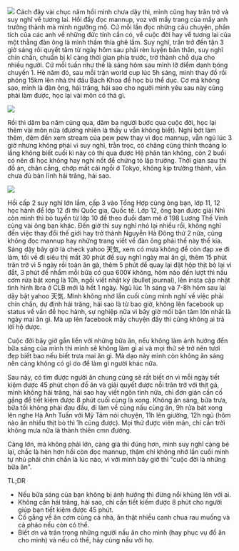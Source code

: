 ![](https://qmau.me/uploads/ozIhcI1LLU3q6iTb.jpg)
Cách đây vài chục năm hồi mình chưa dậy thì, mình cũng hay trăn trở và suy nghĩ về tương lai. Hồi đấy đọc mannup, voz với mấy trang của mấy anh trưởng thành mà mình ngưỡng mộ. Cứ mỗi lần đọc những câu chuyện, phân tích của các anh về những đức tính cần có, về cuộc đời hay về tương lai của một thằng đàn ông là mình thấm thía ghê lắm. Suy nghĩ, trăn trở đến tận 3 giờ sáng rồi quyết tâm từ ngày hôm sau phải rèn luyện bản thân, suy nghĩ chín chắn, chuẩn bị kĩ càng thời gian phía trước, trở thành chỗ dựa cho nhiều người. Cứ mỗi tuần như thế là sáng hôm sau mình lỡ điểm danh bóng chuyền 1. Hè năm đó, sau mỗi trận world cup lúc 5h sáng, mình thay đồ rồi phóng 15km lên nhà thi đấu Bách Khoa để học bù thể dục. Cơ mà không sao, mình là đàn ông, hái trăng, hái sao cho người mình yêu sau này cũng phải làm được, học lại vài môn có thá gì.

![](https://qmau.me/uploads/jEqL1gBjgwYN5_IC.jpg)

Rồi thì dăm ba năm cũng qua, dăm ba người bước qua cuộc đời, học lại thêm vài môn nữa (đương nhiên là thầy u vẫn không biết). Nghỉ bớt làm thêm, đêm đến xem stream của pew pew thay vì đọc mannup, vẫn ngủ lúc 3 giờ nhưng không phải vì suy nghĩ, trằn trọc, có chăng cũng thỉnh thoảng lo lắng không biết cuối kì này có thi qua được Hệ phân tán không, còn 2 buổi có nên đi học không hay nghỉ nốt để chứng tỏ lập trường. Thời gian sau thì đồ án, chân cẳng, chớp mắt cái ngồi ở Tokyo, không kịp trưởng thành, vẫn chưa đủ bản lĩnh hái trăng, hái sao.

![](https://img1.beachbodyimages.com/beachbody/image/upload/v1439227555/confidence_2_bjyz4p.jpg)

Hồi cấp 2 suy nghĩ lớn lắm, cấp 3 vào Tổng Hợp cùng ông bạn, lớp 11, 12 học hành để lớp 12 đi thi Quốc gia, Quốc tế. Lớp 12, ông bạn được giải Nhì còn mình thì bỏ tuyển từ lớp 10 để theo đuổi đam mê ở 198 Lương Thế Vinh cùng vài ông bạn khác. Đến giờ thì suy nghĩ nhỏ lại nhiều rồi, không nghĩ đến việc thay đổi thế giới hay trở thành Nguyễn Hà Đông thứ 2 nữa, cũng không đọc mannup hay những trang viết về đàn ông phải thế này thế kia. Sáng dậy bây giờ là check yahoo 天気, xem có mưa không  để còn đạp xe đi làm, tối về đi siêu thị mất 30 phút để suy nghĩ ngày mai ăn gì, thêm 15 phút trăn trở vì 5 ngày rồi toàn ăn gà, thêm 5 phút để quay lại đặt hộp thịt bò lại vì đắt, 3 phút để nhẩm mỗi bữa có qua 600¥ không, hôm nào đến lượt thì nấu cơm rửa bát xong là 10h, ngồi viết nhật ký (bullet journal), lên insta cập nhật tình hình Ibra ở CLB mới là hết 1 ngày. Ngủ lúc 1h sáng và 7-8h hôm sau lại dậy bật yahoo 天気. Mình không nhớ lần cuối cùng mình nghĩ về việc phải chín chắn, dự định hái trăng, hái sao là từ bao giờ, không lên facebook up status về vấn đề học hành, sự nghiệp nữa vì bây giờ mối bận tâm lớn nhất là ngày mai ăn gì. Mà up lên facebook mấy chuyện đấy thì cũng không ai trả lời hộ được.

Cuộc đời bây giờ gắn liền với những bữa ăn, nếu không làm ảnh hưởng đến bữa sáng của mình thì mình sẽ không làm gì ai và mọi thứ sẽ trở nên tươi đẹp biết bao nếu biết trưa mai ăn gì. Mà dạo này mình còn không ăn sáng nên càng không có gì do để làm gì người khác nữa.

Sau này, có tìm được người ăn chung cũng sẽ rất biết ơn vì mỗi ngày tiết kiệm được 45 phút chọn đồ ăn và giải quyết được nỗi trăn trở với thịt gà, mình không hái trăng, hái sao hay viết ngôn tình nữa, chỉ đơn giản cần cố gắng để tiết kiệm được 8 phút cuối cùng là xong. Không ăn sáng, bữa trưa, bữa tối không phải đau đầu, đi làm về cùng nấu cùng ăn, 9h rửa bát xong lên nghe Hà Anh Tuấn với Mỹ Tâm nói chuyện, 11h lên giường, 12h ngủ (hôm nào ăn nhiều thịt bò thì 1h cũng được). Mọi thứ được viên mãn, chỉ cần trời không mưa nữa là thành thiên cmn đường.

Càng lớn, mà không phải lớn, càng già thì đúng hơn, mình suy nghĩ càng bé lại, chắc là hèn hơn hồi còn đọc mannup, thậm chí không nhớ lần cuối mình tự nhủ phải chín chắn là lúc nào, vì với mình bây giờ thì "cuộc đời là những bữa ăn".

TL;DR
- Nếu bữa sáng của bạn không bị ảnh hưởng thì đừng nổi khùng lên với ai.
- Không cần hái trăng, hái sao, chỉ cần tiết kiếm được 8 phút cho người giúp bạn tiết kiệm được 45 phút.
- Cố gắng về ăn cơm cùng cả nhà, ăn thật nhiều canh chua rau muống và cà pháo nếu còn có thể.
- Biết ơn và trân trọng những người nấu ăn cho mình (hay phục vụ đồ ăn cho mình) và nếu có thể, hãy cùng nấu với họ.

![]()
